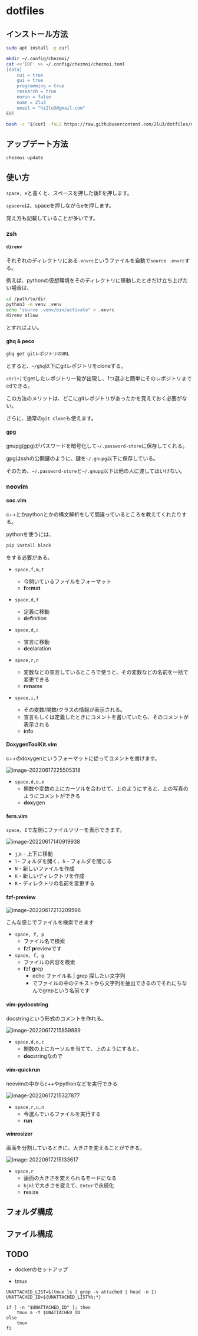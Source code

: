 # dotfiles

## インストール方法

```bash
sudo apt install -y curl
```

```bash
mkdir ~/.config/chezmoi/
cat <<'EOF' >> ~/.config/chezmoi/chezmoi.toml
[data]
    cui = true
    gui = true
    programming = true
    research = true
    norun = false
    name = 2lu3
    email = "hi2lu3@gmail.com"
EOF
```

```bash
bash -c "$(curl -fsLS https://raw.githubusercontent.com/2lu3/dotfiles/main/init.sh)"
```

## アップデート方法

```bash
chezmoi update
```

## 使い方

`space, e`と書くと、スペースを押した後Eを押します。

`space+e`は、spaceを押しながらeを押します。

覚え方も記載していることが多いです。

### zsh

#### `direnv`

それぞれのディレクトリにある`.envrc`というファイルを自動で`source .envrc`する。

例えば、pythonの仮想環境をそのディレクトリに移動したときだけ立ち上げたい場合は、

```bash
cd /path/to/dir
python3 -m venv .venv
echo "source .venv/bin/activate" > .envrc
direnv allow
```

とすればよい。



#### ghq & peco

```bash
ghq get gitレポジトリのURL
```

とすると、`~/ghq`以下にgitレポジトリをcloneする。

`ctrl+]`でgetしたレポジトリ一覧が出現し、1つ選ぶと簡単にそのレポジトリまでcdできる。

この方法のメリットは、どこにgitレポジトリがあったかを覚えておく必要がない。

さらに、通常の`git clone`も使えます。

#### gpg

gnupg(gpg)がパスワードを暗号化して`~/.password-store`に保存してくれる。

gpgはsshの公開鍵のように、鍵を`~/.gnupg`以下に保存している。

そのため、`~/.password-store`と`~/.gnupg`以下は他の人に渡してはいけない。

#### 

### neovim

#### coc.vim

c++とかpythonとかの構文解析をして間違っているところを教えてくれたりする。

pythonを使うには、

```bash
pip install black
```

をする必要がある。

- `space,f,m,t`
  - 今開いているファイルをフォーマット
  - **f**or**m**a**t**
- `space,d,f`
  - 定義に移動
  - **d**e**f**inition
- `space,d,c`
  - 宣言に移動
  - **d**e**c**laration
- `space,r,n`
  - 変数などの宣言しているところで使うと、その変数などの名前を一括で変更できる
  - **r**e**n**ame

- `space,i,f`
  - その変数/関数/クラスの情報が表示される。
  - 宣言もしくは定義したときにコメントを書いていたら、そのコメントが表示される
  - **i**n**f**o

#### DoxygenToolKit.vim

c++のdoxygenというフォーマットに従ってコメントを書けます。

![image-20220617225505318](images/ReadMe/image-20220617225505318.png)

- `space,d,o,x`
  - 関数や変数の上にカーソルを合わせて、上のようにすると、上の写真のようにコメントができる
  - **dox**ygen

#### fern.vim

`space, E`で左側にファイルツリーを表示できます。

![image-20220617140919938](images/ReadMe/image-20220617140919938.png)

- `j`,`k` - 上下に移動
- `l`- フォルダを開く、`h` - フォルダを閉じる
- `N` - 新しいファイルを作成
- `K` - 新しいディレクトリを作成
- `R` - ディレクトリの名前を変更する

#### fzf-preview

![image-20220617213209596](images/ReadMe/image-20220617213209596.png)

こんな感じでファイルを検索できます

- `space, f, p`
  - ファイル名で検索
  - **f**zf **p**reviewです
- `space, f, g`
  - ファイルの内容を検索
  - **f**zf **g**rep
    - echo ファイル名 | grep 探したい文字列
    - でファイルの中のテキストから文字列を抽出できるのでそれにちなんでgrepという名前です

#### vim-pydocstring

docstringという形式のコメントを作れる。

![image-20220617215859889](images/ReadMe/image-20220617215859889.png)

- `space,d,o,c`
  - 関数の上にカーソルを当てて、上のようにすると、
  - **doc**stringなので

#### vim-quickrun

neovimの中からc++やpythonなどを実行できる

![image-20220617215327877](images/ReadMe/image-20220617215327877.png)

- `space,r,u,n`
  - 今選んでいるファイルを実行する
  - **run**


#### winresizer

画面を分割しているときに、大きさを変えることができる。

![image-20220617215133617](images/ReadMe/image-20220617215133617.png)

- `space,r`
  - 画面の大きさを変えられるモードになる
  - `hjkl`で大きさを変えて、`Enter`で永続化
  - **r**esize

## フォルダ構成

## ファイル構成

## TODO

- dockerのセットアップ

- tmux

```
UNATTACHED_LIST=$(tmux ls | grep -v attached | head -n 1)
UNATTACHED_ID=${UNATTACHED_LIST%%:*}

if [ -n "$UNATTACHED_ID" ]; then
    tmux a -t $UNATTACHED_ID
else
    tmux
fi
```

